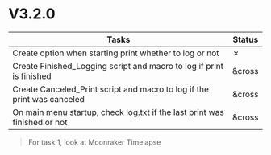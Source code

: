# V3.2.0

| Tasks | Status |
| ----- | ------ |
| Create option when starting print whether to log or not | &cross; |
| Create Finished_Logging script and macro to log if print is finished | &cross |
| Create Canceled_Print script and macro to log if the print was canceled | &cross |
| On main menu startup, check log.txt if the last print was finished or not | &cross |

> For task 1, look at Moonraker Timelapse